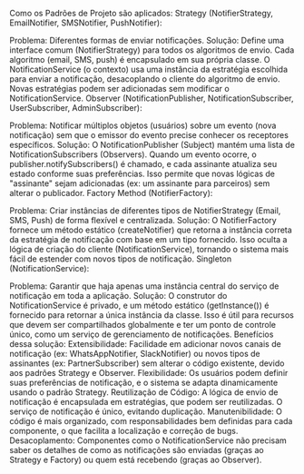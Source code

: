 Como os Padrões de Projeto são aplicados:
Strategy (NotifierStrategy, EmailNotifier, SMSNotifier, PushNotifier):

Problema: Diferentes formas de enviar notificações.
Solução: Define uma interface comum (NotifierStrategy) para todos os algoritmos de envio. Cada algoritmo (email, SMS, push) é encapsulado em sua própria classe. O NotificationService (o contexto) usa uma instância da estratégia escolhida para enviar a notificação, desacoplando o cliente do algoritmo de envio. Novas estratégias podem ser adicionadas sem modificar o NotificationService.
Observer (NotificationPublisher, NotificationSubscriber, UserSubscriber, AdminSubscriber):

Problema: Notificar múltiplos objetos (usuários) sobre um evento (nova notificação) sem que o emissor do evento precise conhecer os receptores específicos.
Solução: O NotificationPublisher (Subject) mantém uma lista de NotificationSubscribers (Observers). Quando um evento ocorre, o publisher.notifySubscribers() é chamado, e cada assinante atualiza seu estado conforme suas preferências. Isso permite que novas lógicas de "assinante" sejam adicionadas (ex: um assinante para parceiros) sem alterar o publicador.
Factory Method (NotifierFactory):

Problema: Criar instâncias de diferentes tipos de NotifierStrategy (Email, SMS, Push) de forma flexível e centralizada.
Solução: O NotifierFactory fornece um método estático (createNotifier) que retorna a instância correta da estratégia de notificação com base em um tipo fornecido. Isso oculta a lógica de criação do cliente (NotificationService), tornando o sistema mais fácil de estender com novos tipos de notificação.
Singleton (NotificationService):

Problema: Garantir que haja apenas uma instância central do serviço de notificação em toda a aplicação.
Solução: O construtor do NotificationService é privado, e um método estático (getInstance()) é fornecido para retornar a única instância da classe. Isso é útil para recursos que devem ser compartilhados globalmente e ter um ponto de controle único, como um serviço de gerenciamento de notificações.
Benefícios dessa solução:
Extensibilidade: Facilidade em adicionar novos canais de notificação (ex: WhatsAppNotifier, SlackNotifier) ou novos tipos de assinantes (ex: PartnerSubscriber) sem alterar o código existente, devido aos padrões Strategy e Observer.
Flexibilidade: Os usuários podem definir suas preferências de notificação, e o sistema se adapta dinamicamente usando o padrão Strategy.
Reutilização de Código: A lógica de envio de notificação é encapsulada em estratégias, que podem ser reutilizadas. O serviço de notificação é único, evitando duplicação.
Manutenibilidade: O código é mais organizado, com responsabilidades bem definidas para cada componente, o que facilita a localização e correção de bugs.
Desacoplamento: Componentes como o NotificationService não precisam saber os detalhes de como as notificações são enviadas (graças ao Strategy e Factory) ou quem está recebendo (graças ao Observer).